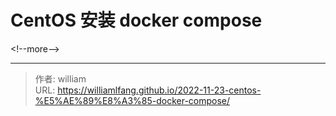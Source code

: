 # CentOS 安装 docker compose




&lt;!--more--&gt;



---

> 作者: william  
> URL: https://williamlfang.github.io/2022-11-23-centos-%E5%AE%89%E8%A3%85-docker-compose/  

